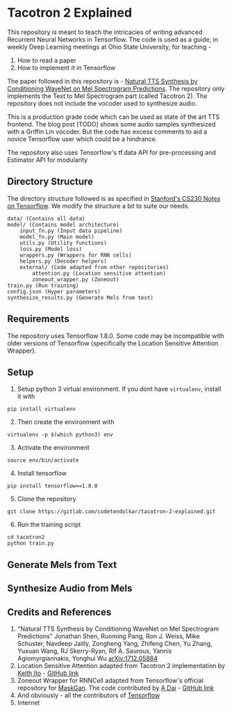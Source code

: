 # Tacotron 2 Explained

This repository is meant to teach the intricacies of writing advanced Recurrent Neural Networks in Tensorflow. The code is used as a guide, in weekly Deep Learning meetings at Ohio State University, for teaching -
1. How to read a paper
2. How to implement it in Tensorflow

The paper followed in this repository is - [Natural TTS Synthesis by Conditioning WaveNet on Mel Spectrogram Predictions](https://arxiv.org/abs/1712.05884). The repository only implements the Text to Mel Spectrogram part (called Tacotron 2). The repository does not include the vocoder used to synthesize audio.

This is a production grade code which can be used as state of the art TTS frontend. The blog post \[TODO\] shows some audio samples synthesized with a Griffin Lin vocoder. But the code has excess comments to aid a novice Tensorflow user which could be a hindrance. 

The repository also uses Tensorflow's tf.data API for pre-processing and Estimator API for modularity
 
## Directory Structure
The directory structure followed is as specified in [Stanford's CS230 Notes on Tensorflow](https://cs230-stanford.github.io/tensorflow-getting-started.html). We modify the structure a bit to suite our needs.
```
data/ (Contains all data)
model/ (Contains model architecture)
    input_fn.py (Input data pipeline)
    model_fn.py (Main model)
    utils.py (Utility functions)
    loss.py (Model loss)
    wrappers.py (Wrappers for RNN cells)
    helpers.py (Decoder helpers)
    external/ (Code adapted from other repositories)
        attention.py (Location sensitive attention)
        zoneout_wrapper.py (Zoneout)
train.py (Run training)
config.json (Hyper parameters)
synthesize_results.py (Generate Mels from text)
```

## Requirements
The repository uses Tensorflow 1.8.0. Some code may be incompatible with older versions of Tensorflow (specifically the Location Sensitive Attention Wrapper).

## Setup
1. Setup python 3 virtual environment. If you dont have ```virtualenv```, install it with

```
pip install virtualenv
```

2. Then create the environment with

```
virtualenv -p $(which python3) env
```

3. Activate the environment

```
source env/bin/activate
```

4. Install tensorflow

```
pip install tensorflow==1.8.0
```

5. Clone the repository

```
git clone https://gitlab.com/codetendolkar/tacotron-2-explained.git
```

6. Run the training script

```
cd tacotron2
python train.py
```

## Generate Mels from Text

## Synthesize Audio from Mels

## Credits and References
1. "Natural TTS Synthesis by Conditioning WaveNet on Mel Spectrogram Predictions"
Jonathan Shen, Ruoming Pang, Ron J. Weiss, Mike Schuster, Navdeep Jaitly, Zongheng Yang, Zhifeng Chen, Yu Zhang, Yuxuan Wang, RJ Skerry-Ryan, Rif A. Saurous, Yannis Agiomyrgiannakis, Yonghui Wu
[arXiv:1712.05884]()
2. Location Sensitive Attention adapted from Tacotron 2 implementation by [Keith Ito](https://github.com/keithito) - [GitHub link](https://github.com/keithito/tacotron/tree/c94ab2757d52e4294dcd6a8da03f49d251b2dec4)
3. Zoneout Wrapper for RNNCell adapted from Tensorflow's official repository for [MaskGan](https://github.com/tensorflow/models/tree/master/research/maskgan). The code contributed by [A Dai](https://github.com/a-dai) - [GitHub link](https://github.com/tensorflow/models/blob/master/research/maskgan/regularization/zoneout.py)
4. And obviously - all the contributors of [Tensorflow](https://github.com/tensorflow)
5. Internet
